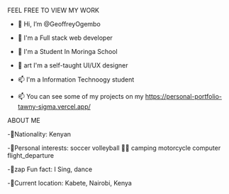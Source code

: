 
FEEL FREE TO VIEW MY WORK

- 👋 Hi, I’m @GeoffreyOgembo

- 👀  I'm a Full stack web developer

- 🌱  I'm a Student In Moringa School

- 💞️ art I'm a self-taught UI/UX designer

- 📫 I'm a Information Technoogy student

- 📫 You can see some of my projects on my https://personal-portfolio-tawny-sigma.vercel.app/

ABOUT ME

-👋Nationality: Kenyan

-👋Personal interests: soccer volleyball 💪🏽 camping motorcycle computer flight_departure

-👋zap Fun fact: I Sing, dance

-👋Current location: Kabete, Nairobi, Kenya










